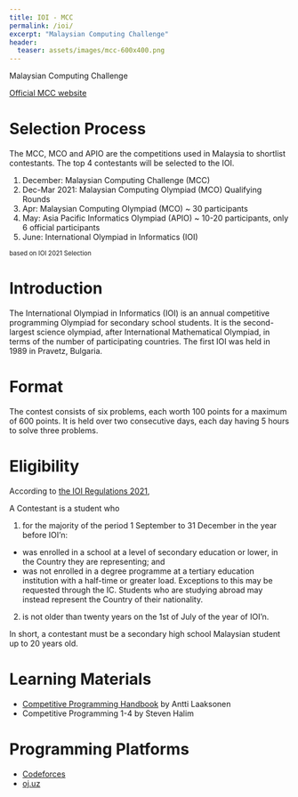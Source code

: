 ```yaml
---
title: IOI - MCC
permalink: /ioi/
excerpt: "Malaysian Computing Challenge"
header:
  teaser: assets/images/mcc-600x400.png
---
```


Malaysian Computing Challenge

[Official MCC website](https://ioimalaysia.org/)

# Selection Process
The MCC, MCO and APIO are the competitions used in Malaysia to shortlist contestants. The top 4 contestants will be selected to the IOI.

1. December: Malaysian Computing Challenge (MCC)
2. Dec-Mar 2021: Malaysian Computing Olympiad (MCO) Qualifying Rounds
3. Apr: Malaysian Computing Olympiad (MCO) ~ 30 participants
4. May: Asia Pacific Informatics Olympiad (APIO) ~ 10-20 participants, only 6 official participants
5. June: International Olympiad in Informatics (IOI)

<span style="font-size:0.8em;">based on IOI 2021 Selection</span>

# Introduction
The International Olympiad in Informatics (IOI) is an annual competitive programming Olympiad for secondary school students. It is the second-largest science olympiad, after International Mathematical Olympiad, in terms of the number of participating countries. The first IOI was held in 1989 in Pravetz, Bulgaria.

# Format
The contest consists of six problems, each worth 100 points for a maximum of 600 points. It is held over two consecutive days, each day having 5 hours to solve three problems.

# Eligibility
According to [the IOI Regulations 2021](https://ioinformatics.org/files/regulations21.pdf),

A Contestant is a student who
1. for the majority of the period 1 September to 31 December in the year before IOI’n: 
-  was enrolled in a school at a level of secondary education or lower, in the Country they 
are representing; and 
- was not enrolled in a degree programme at a tertiary education institution with a half-time 
or greater load. 
Exceptions to this may be requested through the IC. Students who are studying abroad may 
instead represent the Country of their nationality. 
2. is not older than twenty years on the 1st of July of the year of IOI’n. 

In short, a contestant must be a secondary high school Malaysian student up to 20 years old.

# Learning Materials
- [Competitive Programming Handbook](https://github.com/pllk/cphb/blob/master/book.pdf) by Antti Laaksonen
- Competitive Programming 1-4 by Steven Halim

# Programming Platforms
- [Codeforces](https://codeforces.com/)
- [oj.uz](https://oj.uz/)